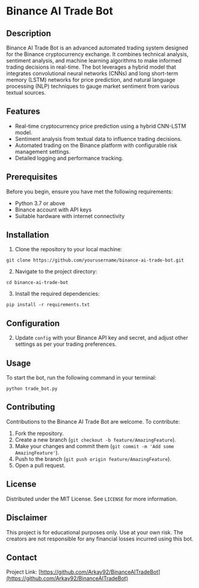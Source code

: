 # Binance AI Trade Bot

## Description
Binance AI Trade Bot is an advanced automated trading system designed for the Binance cryptocurrency exchange. It combines technical analysis, sentiment analysis, and machine learning algorithms to make informed trading decisions in real-time. The bot leverages a hybrid model that integrates convolutional neural networks (CNNs) and long short-term memory (LSTM) networks for price prediction, and natural language processing (NLP) techniques to gauge market sentiment from various textual sources.

## Features
- Real-time cryptocurrency price prediction using a hybrid CNN-LSTM model.
- Sentiment analysis from textual data to influence trading decisions.
- Automated trading on the Binance platform with configurable risk management settings.
- Detailed logging and performance tracking.

## Prerequisites
Before you begin, ensure you have met the following requirements:
- Python 3.7 or above
- Binance account with API keys
- Suitable hardware with internet connectivity

## Installation
1. Clone the repository to your local machine:
```
git clone https://github.com/yourusername/binance-ai-trade-bot.git
```

2. Navigate to the project directory:
```
cd binance-ai-trade-bot
```

3. Install the required dependencies:
```
pip install -r requirements.txt
```

## Configuration
2. Update `config` with your Binance API key and secret, and adjust other settings as per your trading preferences.

## Usage
To start the bot, run the following command in your terminal:
```
python trade_bot.py
```

## Contributing
Contributions to the Binance AI Trade Bot are welcome. To contribute:
1. Fork the repository.
2. Create a new branch (`git checkout -b feature/AmazingFeature`).
3. Make your changes and commit them (`git commit -m 'Add some AmazingFeature'`).
4. Push to the branch (`git push origin feature/AmazingFeature`).
5. Open a pull request.

## License
Distributed under the MIT License. See `LICENSE` for more information.

## Disclaimer
This project is for educational purposes only. Use at your own risk. The creators are not responsible for any financial losses incurred using this bot.

## Contact
Project Link: [https://github.com/Arkay92/BinanceAITradeBot](https://github.com/Arkay92/BinanceAITradeBot)
